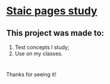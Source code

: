 <h1>
  <a href="https://r0bertinho.github.io/aprendajunior.github.io/">
    Staic pages study
  </a>
</h1>

## This project was made to:
1. Test concepts I study;
2. Use on my classes.
# 

Thanks for seeing it!
